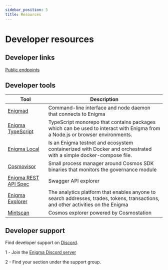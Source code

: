 ```yaml
---
sidebar_position: 5
title: Resources
---
```


# Developer resources

## Developer links

[Public endpoints](../develop/public-endpoints.md)

## Developer tools

|  Tool | Description  | 
|---|---|
| [Enigmad](../develop/tools/enigmad/welcome.md)  | Command-line interface and node daemon that connects to Enigma 
| [Enigma TypeScript](../develop/tools/enigmats/index.md)  |  TypeScript monorepo that contains packages which can be used to interact with Enigma from a Node.js or browser environments. | 
| [Enigma Local](../develop/tools/local-enigma/index.md)  | Is an Enigma testnet and ecosystem containerized with Docker and orchestrated with a simple docker-compose file.  |  
| [Cosmovisor](../develop/tools/cosmovisor.md)  | Small process manager around Cosmos SDK binaries that monitors the governance module  |  
| [Enigma REST API Spec](https://lcd.enigma.network/swagger/)  |  Swagger API explorer |  
| [Enigma Explorer](https://explorer.enigma.network/)  | The analytics platform that enables anyone to search addresses, trades, tokens, transactions, and other activities on the Enigma |  
| [Mintscan](https://www.mintscan.io/enigma)  |  Cosmos explorer powered by Cosmostation |  

## Developer support

Find developer support on [Discord](https://discord.gg/enigma).

1 - Join the [Enigma Discord server](https://discord.gg/enigma)

2 - Find your section under the support group.